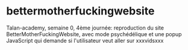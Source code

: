 # bettermotherfuckingwebsite
Talan-academy, semaine 0, 4ème journée: reproduction du site BetterMotherFuckingWebsite, avec mode psychédélique et une popup JavaScript qui demande si l'utilisateur veut aller sur xxxvidsxxx
